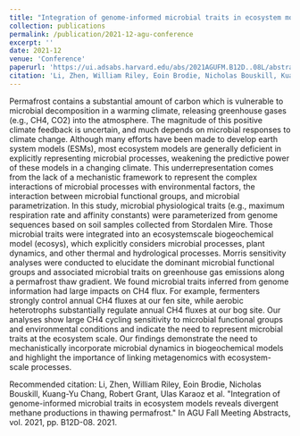 ```yaml
---
title: "Integration of genome-informed microbial traits in ecosystem models reveals divergent methane productions in thawing permafrost"
collection: publications
permalink: /publication/2021-12-agu-conference
excerpt: ''
date: 2021-12
venue: 'Conference'
paperurl: 'https://ui.adsabs.harvard.edu/abs/2021AGUFM.B12D..08L/abstract'
citation: 'Li, Zhen, William Riley, Eoin Brodie, Nicholas Bouskill, Kuang-Yu Chang, Robert Grant, Ulas Karaoz et al. "Integration of genome-informed microbial traits in ecosystem models reveals divergent methane productions in thawing permafrost." In AGU Fall Meeting Abstracts, vol. 2021, pp. B12D-08. 2021.'
---
```

Permafrost contains a substantial amount of carbon which is vulnerable to microbial decomposition in a warming climate, releasing greenhouse gases (e.g., CH4, CO2) into the atmosphere. The magnitude of this positive climate feedback is uncertain, and much depends on microbial responses to climate change. Although many efforts have been made to develop earth system models (ESMs), most ecosystem models are generally deficient in explicitly representing microbial processes, weakening the predictive power of these models in a changing climate. This underrepresentation comes from the lack of a mechanistic framework to represent the complex interactions of microbial processes with environmental factors, the interaction between microbial functional groups, and microbial parametrization. In this study, microbial physiological traits (e.g., maximum respiration rate and affinity constants) were parameterized from genome sequences based on soil samples collected from Stordalen Mire. Those microbial traits were integrated into an ecosystemscale biogeochemical model (ecosys), which explicitly considers microbial processes, plant dynamics, and other thermal and hydrological processes. Morris sensitivity analyses were conducted to elucidate the dominant microbial functional groups and associated microbial traits on greenhouse gas emissions along a permafrost thaw gradient. We found microbial traits inferred from genome information had large impacts on CH4 flux. For example, fermenters strongly control annual CH4 fluxes at our fen site, while aerobic heterotrophs substantially regulate annual CH4 fluxes at our bog site. Our analyses show large CH4 cycling sensitivity to microbial functional groups and environmental conditions and indicate the need to represent microbial traits at the ecosystem scale. Our findings demonstrate the need to mechanistically incorporate microbial dynamics in biogeochemical models and highlight the importance of linking metagenomics with ecosystem-scale processes.


Recommended citation: Li, Zhen, William Riley, Eoin Brodie, Nicholas Bouskill, Kuang-Yu Chang, Robert Grant, Ulas Karaoz et al. "Integration of genome-informed microbial traits in ecosystem models reveals divergent methane productions in thawing permafrost." In AGU Fall Meeting Abstracts, vol. 2021, pp. B12D-08. 2021.